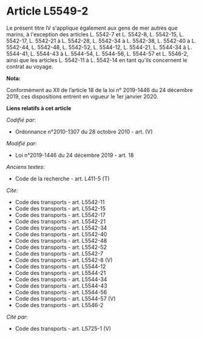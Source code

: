 # Article L5549-2

Le présent titre IV s'applique également aux gens de mer autres que marins, à l'exception des articles L. 5542-7 et L.
5542-8, L. 5542-15, L. 5542-17, L. 5542-21 à L. 5542-28, L. 5542-34 à L. 5542-38, 
L. 5542-40 à L. 5542-44, L. 5542-48, L. 5542-52, L. 5544-12, L. 5544-21, L. 5544-34 à L. 5544-41, L. 5544-43 à L. 5544-54, L.
5544-56, L. 5544-57 et L. 5546-2, ainsi que les articles L. 5542-11 à L. 5542-14 en tant qu'ils concernent le contrat au
voyage.

**Nota:**

Conformément au XII de l’article 18 de la loi n° 2019-1446 du 24 décembre 2019, ces dispositions entrent en vigueur le 1er
janvier 2020.

**Liens relatifs à cet article**

_Codifié par_:

  - Ordonnance n°2010-1307 du 28 octobre 2010 - art. (V)

_Modifié par_:

  - Loi n°2019-1446 du 24 décembre 2019 - art. 18

_Anciens textes_:

  - Code de la recherche - art. L411-5 (T)

_Cite_:

  - Code des transports - art. L5542-11
  - Code des transports - art. L5542-15
  - Code des transports - art. L5542-17
  - Code des transports - art. L5542-21
  - Code des transports - art. L5542-34
  - Code des transports - art. L5542-40
  - Code des transports - art. L5542-48
  - Code des transports - art. L5542-52
  - Code des transports - art. L5542-7
  - Code des transports - art. L5542-8 (V)
  - Code des transports - art. L5544-12
  - Code des transports - art. L5544-21
  - Code des transports - art. L5544-34
  - Code des transports - art. L5544-43
  - Code des transports - art. L5544-56
  - Code des transports - art. L5544-57 (V)
  - Code des transports - art. L5546-2

_Cité par_:

  - Code des transports - art. L5725-1 (V)

